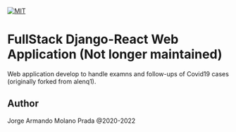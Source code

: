 

[![MIT](https://poser.pugx.org/pixel418/markdownify/license)](https://opensource.org/licenses/MIT)

# FullStack Django-React Web Application (Not longer maintained)

Web application develop to handle examns and follow-ups of Covid19 cases (originally forked from alenq1).

Author
--------

Jorge Armando Molano Prada @2020-2022
